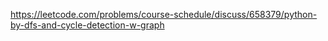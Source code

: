 https://leetcode.com/problems/course-schedule/discuss/658379/python-by-dfs-and-cycle-detection-w-graph